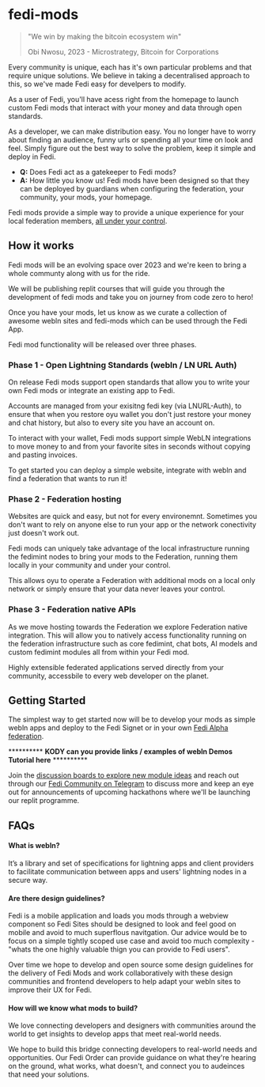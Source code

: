 # fedi-mods

> "We win by making the bitcoin ecosystem win"
> 
> Obi Nwosu, 2023 - Microstrategy, Bitcoin for Corporations

Every community is unique, each has it's own particular problems and that require unique solutions. We believe in taking a decentralised approach to this, so we've made Fedi easy for develpers to modify.

As a user of Fedi, you'll have acess right from the homepage to launch custom Fedi mods that interact with your money and data through open standards.

As a developer, we can make distribution easy. You no longer have to worry about finding an audience, funny urls or spending all your time on look and feel. Simply figure out the best way to solve the problem, keep it simple and deploy in Fedi.

- **Q:** Does Fedi act as a gatekeeper to Fedi mods?
- **A:** How little you know us! Fedi mods have been designed so that they can be deployed by guardians when configuring the federation, your community, your mods, your homepage.

Fedi mods provide a simple way to provide a unique experience for your local federation members, [all under your control](https://www.fedi.xyz/blog/we-can-build-our-own-future-fedi-gives-us-the-tools). 

## How it works

Fedi mods will be an evolving space over 2023 and we're keen to bring a whole communty along with us for the ride.

We will be publishing replit courses that will guide you through the development of fedi mods and take you on journey from code zero to hero!

Once you have your mods, let us know as we curate a collection of awesome webln sites and fedi-mods which can be used through the Fedi App. 

Fedi mod functionality will be released over three phases.

### Phase 1 - Open Lightning Standards (webln / LN URL Auth)

On release Fedi mods support open standards that allow you to write your own Fedi mods or integrate an existing app to Fedi. 

Accounts are managed from your exisitng fedi key (via LNURL-Auth), to ensure that when you restore oyu wallet you don't just restore your money and chat history, but also to every site you have an account on. 

To interact with your wallet, Fedi mods support simple WebLN integrations to move money to and from your favorite sites in seconds without copying and pasting invoices.

To get started you can deploy a simple website, integrate with webln and find a federation that wants to run it! 

### Phase 2 - Federation hosting

Websites are quick and easy, but not for every environemnt. Sometimes you don't want to rely on anyone else to run your app or the network conectivity just doesn't work out. 

Fedi mods can uniquely take advantage of the local infrastructure running the fedimint nodes to bring your mods to the Federation, running them locally in your community and under your control.

This allows oyu to operate a Federation with additional mods on a local only network or simply ensure that your data never leaves your control.  

### Phase 3 - Federation native APIs

As we move hosting towards the Federation we explore Federation native integration. This will allow you to natively access functionality running on the federation infrastructure such as core fedimint, chat bots, AI models and custom fedimint modules all from within your Fedi mod. 

Highly extensible federated applications served directly from your community, accessbile to every web developer on the planet. 

## Getting Started

The simplest way to get started now will be to develop your mods as simple webln apps and deploy to the Fedi Signet or in your own [Fedi Alpha federation](https://github.com/fedibtc/fedi-alpha). 

********** **KODY can you provide links / examples of webln Demos Tutorial here** **********

Join the [discussion boards to explore new module ideas](https://github.com/fedibtc/fedi-mods/discussions) and reach out through our [Fedi Community on Telegram](https://t.me/fedibtc) to discuss more and keep an eye out for announcements of upcoming hackathons where we'll be launching our replit programme.

## FAQs

#### What is webln?

It’s a library and set of specifications for lightning apps and client providers to facilitate communication between apps and users' lightning nodes in a secure way.

#### Are there design guidelines?

Fedi is a mobile application and loads you mods through a webview component so Fedi Sites should be designed to look and feel good on mobile and avoid to much superflous navitgation. Our advice would be to focus on a simple tightly scoped use case and avoid too much complexity - "whats the one highly valuable thign you can provide to Fedi users".

Over time we hope to develop and open source some design guidelines for the delivery of Fedi Mods and work collaboratively with these design communities and frontend developers to help adapt your webln sites to improve their UX for Fedi. 

#### How will we know what mods to build? 

We love connecting developers and designers with communities around the world to get insights to develop apps that meet real-world needs. 

We hope to build this bridge connecting developers to real-world needs and opportunities. Our Fedi Order can provide guidance on what they're hearing on the ground, what works, what doesn't, and connect you to audeinces that need your solutions.




